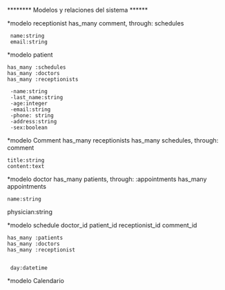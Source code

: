 ******** Modelos y relaciones del sistema ******


*modelo receptionist
	has_many comment, through: schedules

	 name:string
	 email:string

<!-- *********************No Vistas ************************* -->
*modelo patient

	has_many :schedules
	has_many :doctors
	has_many :receptionists

	 -name:string
	 -last_name:string
	 -age:integer
	 -email:string
	 -phone: string
	 -address:string
	 -sex:boolean

*modelo Comment
	has_many receptionists
	has_many schedules, through: comment

	title:string
	content:text


<!-- ********************* No Vistas ******************************** -->
*modelo doctor
	has_many patients, through: :appointments
	has_many appointments

	name:string
  physician:string


*modelo schedule
	doctor_id
	patient_id
	receptionist_id
	comment_id

	has_many :patients
	has_many :doctors
	has_many :receptionist


	 day:datetime


<!-- **************************Pendiente***************************** -->
*modelo Calendario
